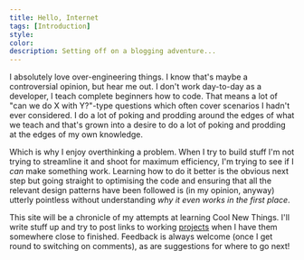 ```yaml
---
title: Hello, Internet
tags: [Introduction]
style: 
color: 
description: Setting off on a blogging adventure...
---
```


I absolutely love over-engineering things. I know that's maybe a controversial opinion, but hear me out. I don't work day-to-day as a developer, I teach complete beginners how to code. That means a lot of "can we do X with Y?"-type questions which often cover scenarios I hadn't ever considered. I do a lot of poking and prodding around the edges of what we teach and that's grown into a desire to do a lot of poking and prodding at the edges of my own knowledge.

Which is why I enjoy overthinking a problem. When I try to build stuff I'm not trying to streamline it and shoot for maximum efficiency, I'm trying to see if I *can* make something work. Learning how to do it better is the obvious next step but going straight to optimising the code and ensuring that all the relevant design patterns have been followed is (in my opinion, anyway) utterly pointless without understanding *why it even works in the first place*.

This site will be a chronicle of my attempts at learning Cool New Things. I'll write stuff up and try to post links to working [projects](/projects) when I have them somewhere close to finished. Feedback is always welcome (once I get round to switching on comments), as are suggestions for where to go next!